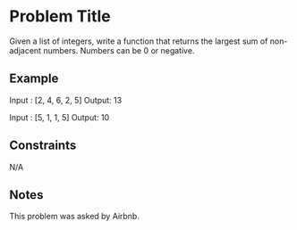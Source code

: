 # Problem Title

Given a list of integers, write a function that returns the largest sum of non-adjacent numbers. Numbers can be 0 or negative.

## Example
Input : [2, 4, 6, 2, 5]
Output: 13

Input : [5, 1, 1, 5]
Output: 10



## Constraints
N/A

## Notes
This problem was asked by Airbnb.
